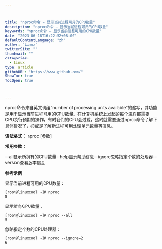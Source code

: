 ```yaml
---



title: "nproc命令 – 显示当前进程可用的CPU数量"
description: "nproc命令 – 显示当前进程可用的CPU数量"
keywords: "nproc命令 – 显示当前进程可用的CPU数量"
date: "2023-06-18T16:22:52+08:00"
defaultContentLanguage: "zh"
author: "Linux"
twitterSite: ""
thumbnail: ""
categories:
  - Linux
type: article
githubURL: "https://www.github.com/"
ShowToc: true
TocOpen: true



---
```


nproc命令来自英文词组“number of processing units available”的缩写，其功能是用于显示当前进程可用的CPU数量。在计算机系统上发起的每个进程都需要CPU执行预期的操作，有时我们的CPU会过载，这时就需要通过nproc命令了解下具体情况了，抑或是了解新进程可用处理单元数量等信息。

**语法格式：** nproc [参数]

**常用参数：**

--all显示所拥有的CPU数量--help显示帮助信息--ignore忽略指定个数的处理器--version查看版本信息

**参考示例**

显示当前进程可用的CPU数量：

```
[root@linuxcool ~]# nproc
8
```

显示所有CPU数量：

```
[root@linuxcool ~]# nproc --all
8
```

忽略指定个数的CPU处理器：

```
[root@linuxcool ~]# nproc --ignore=2
6
```